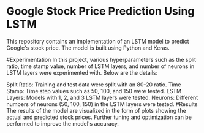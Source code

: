 # Google Stock Price Prediction Using LSTM

This repository contains an implementation of an LSTM model to predict Google's stock price. The model is built using Python and Keras.

#Experimentation
In this project, various hyperparameters such as the split ratio, time stamp value, number of LSTM layers, and number of neurons in LSTM layers were experimented with. Below are the details:

Split Ratio: Training and test data were split with an 80-20 ratio.
Time Stamp: Time step values such as 50, 100, and 150 were tested.
LSTM Layers: Models with 1, 2, and 3 LSTM layers were tested.
Neurons: Different numbers of neurons (50, 100, 150) in the LSTM layers were tested.
#Results
The results of the model are visualized in the form of plots showing the actual and predicted stock prices. Further tuning and optimization can be performed to improve the model's accuracy.

